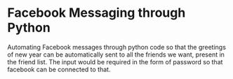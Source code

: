 # Facebook Messaging through Python

 Automating Facebook messages through python code so that the greetings of new year can be automatically sent to all the friends we want, present in the friend list.
 The input would be required in the form of password so that facebook can be connected to that.
